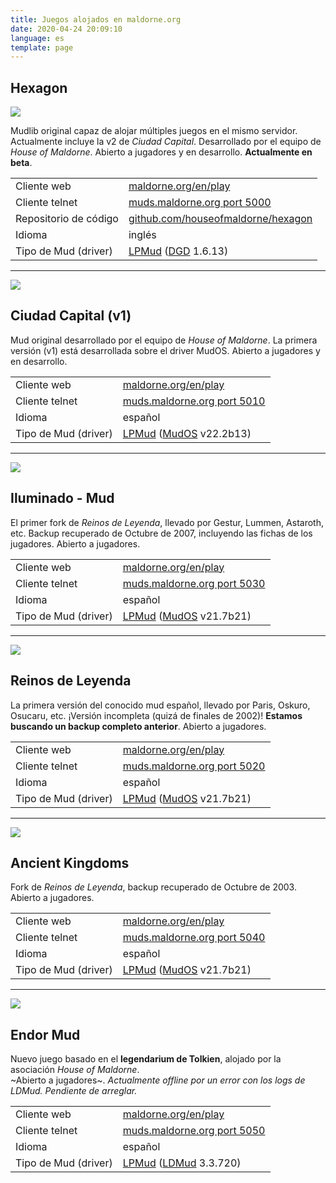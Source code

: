 ```yaml
---
title: Juegos alojados en maldorne.org
date: 2020-04-24 20:09:10
language: es
template: page
---
```


## Hexagon

![](/images/hexagon_logo.png)

Mudlib original capaz de alojar múltiples juegos en el mismo servidor. Actualmente incluye la v2 de *Ciudad Capital*. Desarrollado por el equipo de _House of Maldorne_. Abierto a jugadores y en desarrollo. **Actualmente en beta**.

|   |   |
| - | - |
| Cliente web           | [maldorne.org/en/play](https://maldorne.org/en/play?port=5000) |
| Cliente telnet        | [muds.maldorne.org port 5000](telnet://muds.maldorne.org:5000) |
| Repositorio de código | [github.com/houseofmaldorne/hexagon](https://github.com/houseofmaldorne/hexagon) |
| Idioma                | inglés |
| Tipo de Mud (driver)  | [LPMud](https://en.wikipedia.org/wiki/LPMud) ([DGD](https://en.wikipedia.org/wiki/Dworkin%27s_Game_Driver) 1.6.13) |

---

![](/images/ciudadcapital_logo.png)

## Ciudad Capital (v1)

Mud original desarrollado por el equipo de _House of Maldorne_. La primera versión (v1) está desarrollada sobre el driver MudOS. Abierto a jugadores y en desarrollo.  

|   |   |
| - | - |
| Cliente web           | [maldorne.org/en/play](https://maldorne.org/en/play?port=5010) |
| Cliente telnet        | [muds.maldorne.org port 5010](telnet://muds.maldorne.org:5010) |
| Idioma                | español |
| Tipo de Mud (driver)  | [LPMud](https://en.wikipedia.org/wiki/LPMud) ([MudOS](https://en.wikipedia.org/wiki/MudOS) v22.2b13) |

---

![](/images/iluminado_logo.png)

## Iluminado - Mud

El primer fork de _Reinos de Leyenda_, llevado por Gestur, Lummen, Astaroth, etc. Backup recuperado de Octubre de 2007, incluyendo las fichas de los jugadores. Abierto a jugadores.  

|   |   |
| - | - |
| Cliente web           | [maldorne.org/en/play](https://maldorne.org/en/play?port=5030) |
| Cliente telnet        | [muds.maldorne.org port 5030](telnet://muds.maldorne.org:5030) |
| Idioma                | español |
| Tipo de Mud (driver)  | [LPMud](https://en.wikipedia.org/wiki/LPMud) ([MudOS](https://en.wikipedia.org/wiki/MudOS) v21.7b21) |

---

![](/images/rl_logo.png)

## Reinos de Leyenda

La primera versión del conocido mud español, llevado por Paris, Oskuro, Osucaru, etc. ¡Versión incompleta (quizá de finales de 2002)! **Estamos buscando un backup completo anterior**. Abierto a jugadores.  

|   |   |
| - | - |
| Cliente web           | [maldorne.org/en/play](https://maldorne.org/en/play?port=5020) |
| Cliente telnet        | [muds.maldorne.org port 5020](telnet://muds.maldorne.org:5020) |
| Idioma                | español |
| Tipo de Mud (driver)  | [LPMud](https://en.wikipedia.org/wiki/LPMud) ([MudOS](https://en.wikipedia.org/wiki/MudOS) v21.7b21) |

---

![](/images/ak_logo.png)

## Ancient Kingdoms

Fork de _Reinos de Leyenda_, backup recuperado de Octubre de 2003. Abierto a jugadores.  

|   |   |
| - | - |
| Cliente web           | [maldorne.org/en/play](https://maldorne.org/en/play?port=5040) |
| Cliente telnet        | [muds.maldorne.org port 5040](telnet://muds.maldorne.org:5040) |
| Idioma                | español |
| Tipo de Mud (driver)  | [LPMud](https://en.wikipedia.org/wiki/LPMud) ([MudOS](https://en.wikipedia.org/wiki/MudOS) v21.7b21) |

---

![](/images/endor_logo.png)

## Endor Mud

Nuevo juego basado en el **legendarium de Tolkien**, alojado por la asociación _House of Maldorne_.  
~Abierto a jugadores~. *Actualmente offline por un error con los logs de LDMud. Pendiente de arreglar.*

|   |   |
| - | - |
| Cliente web           | [maldorne.org/en/play](https://maldorne.org/en/play?port=5050) |
| Cliente telnet        | [muds.maldorne.org port 5050](telnet://muds.maldorne.org:5050) |
| Idioma                | español |
| Tipo de Mud (driver)  | [LPMud](https://en.wikipedia.org/wiki/LPMud) ([LDMud](http://www.ldmud.eu/) 3.3.720) |
